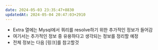 ```yaml
---
date: 2024-05-03 23:35:47+8830
updatedAt: 2024-05-04 20:47:03+2910
---
```

- Extra 열에는 Mysql에서 쿼리를 resolve하기 위한 추가적인 정보가 들어감
- 여기서는 추가적인 정보 중 유용하다고 생각되는 정보를 정리할 예정
- 전체 정보는 다음 [링크]를 참고할것

